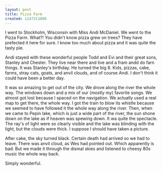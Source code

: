 ```yaml
---
layout: post
title: Pizza Farm
created: 1147311000
---
```


I went to Stockholm, Wisconsin with Miss Andi McDaniel. We went to the Pizza Farm. What?! You didn't know pizza grew on trees? They have prefected it here for sure. I know too much about pizza and it was quite the tasty pie.

Andi stayed with these wonderful people Todd and Evi and their great sons, Stanley and Chester. They live near there and live and a fram andd do farn things. It was Stanley's birthday. He turned the big 8. Kids, pizzas, cake, farms, stray cats, goats, and anvil clouds, and of course Andi. I don't think it could have been a better day.

It was so amazing to get out of the city. We drove along the river the whole way. The windows down and a mix of our (mostly my) favorite songs. We almost got lost because I spaced on the navigation. We actually used a real map to get there, the whole way. I got the train to blow its whistle because we seemed to have followed it the whole way along the river. Then, when we came to Pepin lake, which is just a wide part of the river, the sun shone down on the lake as if heaven was spewing down. It wa quite the spectacle. The ray's of light were so clearly visible and the lake was blinding with the light, but the clouds were thick. I suppose I should have taken a picture.

After cake, the sky turned black. Certain death had arrived so we had to leave. There was anvil cloud, as Wes had pointed out. Which apparently is bad. But we made it through the dismal skies and listened to cheesy 80s music the whole way back.

Simply wonderful.

